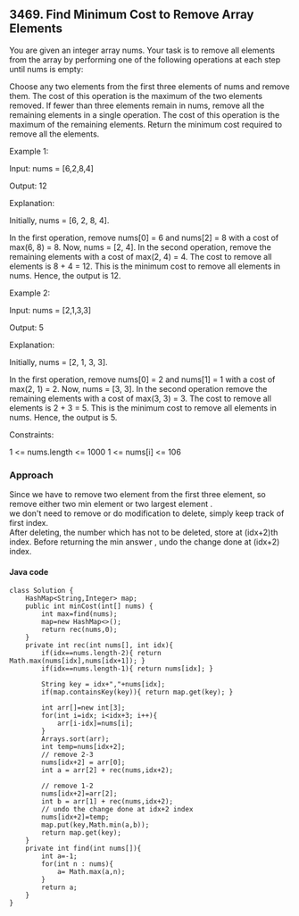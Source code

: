 ## 3469. Find Minimum Cost to Remove Array Elements

You are given an integer array nums. Your task is to remove all elements from the array by performing one of the following operations at each step until nums is empty:

Choose any two elements from the first three elements of nums and remove them. The cost of this operation is the maximum of the two elements removed.
If fewer than three elements remain in nums, remove all the remaining elements in a single operation. The cost of this operation is the maximum of the remaining elements.
Return the minimum cost required to remove all the elements.

 

Example 1:

Input: nums = [6,2,8,4]

Output: 12

Explanation:

Initially, nums = [6, 2, 8, 4].

In the first operation, remove nums[0] = 6 and nums[2] = 8 with a cost of max(6, 8) = 8. Now, nums = [2, 4].
In the second operation, remove the remaining elements with a cost of max(2, 4) = 4.
The cost to remove all elements is 8 + 4 = 12. This is the minimum cost to remove all elements in nums. Hence, the output is 12.

Example 2:

Input: nums = [2,1,3,3]

Output: 5

Explanation:

Initially, nums = [2, 1, 3, 3].

In the first operation, remove nums[0] = 2 and nums[1] = 1 with a cost of max(2, 1) = 2. Now, nums = [3, 3].
In the second operation remove the remaining elements with a cost of max(3, 3) = 3.
The cost to remove all elements is 2 + 3 = 5. This is the minimum cost to remove all elements in nums. Hence, the output is 5.

 

Constraints:

1 <= nums.length <= 1000
1 <= nums[i] <= 106

### Approach
Since we have to remove two element from the first three element, so remove either two min element or two largest element .  
we don't need to remove or do modification to delete, simply keep track of first index.  
After deleting, the number which has not to be deleted, store at (idx+2)th index. Before returning the min answer , undo the change done at (idx+2) index.

#### Java code
```
class Solution {
    HashMap<String,Integer> map;
    public int minCost(int[] nums) {
        int max=find(nums);
        map=new HashMap<>();
        return rec(nums,0);
    }
    private int rec(int nums[], int idx){
        if(idx==nums.length-2){ return Math.max(nums[idx],nums[idx+1]); }
        if(idx==nums.length-1){ return nums[idx]; }

        String key = idx+","+nums[idx];
        if(map.containsKey(key)){ return map.get(key); }

        int arr[]=new int[3];
        for(int i=idx; i<idx+3; i++){
            arr[i-idx]=nums[i];
        }
        Arrays.sort(arr);
        int temp=nums[idx+2];
        // remove 2-3
        nums[idx+2] = arr[0];
        int a = arr[2] + rec(nums,idx+2);

        // remove 1-2
        nums[idx+2]=arr[2];
        int b = arr[1] + rec(nums,idx+2);
        // undo the change done at idx+2 index
        nums[idx+2]=temp;
        map.put(key,Math.min(a,b));
        return map.get(key);
    }
    private int find(int nums[]){
        int a=-1;
        for(int n : nums){
            a= Math.max(a,n);
        }
        return a;
    }
}
